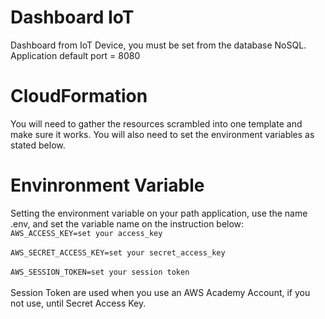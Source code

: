 # Dashboard IoT
Dashboard from IoT Device, you must be set from the database NoSQL.
Application default port = 8080

# CloudFormation
You will need to gather the resources scrambled into one template and make sure it works. You will also need to set the environment variables as stated below.

# Envinronment Variable
Setting the environment variable on your path application, use the name .env, and set the variable name on the instruction below:<br/>
`AWS_ACCESS_KEY=set your access_key`<br/><br/>
`AWS_SECRET_ACCESS_KEY=set your secret_access_key`<br/><br/>
`AWS_SESSION_TOKEN=set your session token`<br/><br/>
Session Token are used when you use an AWS Academy Account, if you not use, until Secret Access Key.
